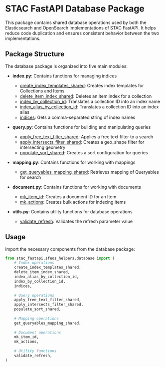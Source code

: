 # STAC FastAPI Database Package

This package contains shared database operations used by both the Elasticsearch and OpenSearch
implementations of STAC FastAPI. It helps reduce code duplication and ensures consistent behavior
between the two implementations.

## Package Structure

The database package is organized into five main modules:

- **index.py**: Contains functions for managing indices
  - [create_index_templates_shared](cci:1://file:///home/computer/Code/stac-fastapi-elasticsearch-opensearch/stac_fastapi/sfeos_helpers/stac_fastapi/sfeos_helpers/database_logic_helpers.py:15:0-48:33): Creates index templates for Collections and Items
  - [delete_item_index_shared](cci:1://file:///home/computer/Code/stac-fastapi-elasticsearch-opensearch/stac_fastapi/sfeos_helpers/stac_fastapi/sfeos_helpers/database_logic_helpers.py:128:0-153:30): Deletes an item index for a collection
  - [index_by_collection_id](cci:1://file:///home/computer/Code/stac-fastapi-elasticsearch-opensearch/stac_fastapi/sfeos_helpers/stac_fastapi/sfeos_helpers/utilities.py:86:0-100:5): Translates a collection ID into an index name
  - [index_alias_by_collection_id](cci:1://file:///home/computer/Code/stac-fastapi-elasticsearch-opensearch/stac_fastapi/sfeos_helpers/stac_fastapi/sfeos_helpers/utilities.py:103:0-115:5): Translates a collection ID into an index alias
  - [indices](cci:1://file:///home/computer/Code/stac-fastapi-elasticsearch-opensearch/stac_fastapi/sfeos_helpers/stac_fastapi/sfeos_helpers/utilities.py:118:0-132:5): Gets a comma-separated string of index names

- **query.py**: Contains functions for building and manipulating queries
  - [apply_free_text_filter_shared](cci:1://file:///home/computer/Code/stac-fastapi-elasticsearch-opensearch/stac_fastapi/sfeos_helpers/stac_fastapi/sfeos_helpers/database_logic_helpers.py:51:0-74:16): Applies a free text filter to a search
  - [apply_intersects_filter_shared](cci:1://file:///home/computer/Code/stac-fastapi-elasticsearch-opensearch/stac_fastapi/sfeos_helpers/stac_fastapi/sfeos_helpers/database_logic_helpers.py:77:0-104:5): Creates a geo_shape filter for intersecting geometry
  - [populate_sort_shared](cci:1://file:///home/computer/Code/stac-fastapi-elasticsearch-opensearch/stac_fastapi/sfeos_helpers/stac_fastapi/sfeos_helpers/database_logic_helpers.py:107:0-125:16): Creates a sort configuration for queries

- **mapping.py**: Contains functions for working with mappings
  - [get_queryables_mapping_shared](cci:1://file:///home/computer/Code/stac-fastapi-elasticsearch-opensearch/stac_fastapi/sfeos_helpers/stac_fastapi/sfeos_helpers/database_logic_helpers.py:156:0-185:27): Retrieves mapping of Queryables for search

- **document.py**: Contains functions for working with documents
  - [mk_item_id](cci:1://file:///home/computer/Code/stac-fastapi-elasticsearch-opensearch/stac_fastapi/sfeos_helpers/stac_fastapi/sfeos_helpers/utilities.py:140:0-150:5): Creates a document ID for an Item
  - [mk_actions](cci:1://file:///home/computer/Code/stac-fastapi-elasticsearch-opensearch/stac_fastapi/sfeos_helpers/stac_fastapi/sfeos_helpers/utilities.py:153:0-175:5): Creates bulk actions for indexing items

- **utils.py**: Contains utility functions for database operations
  - [validate_refresh](cci:1://file:///home/computer/Code/stac-fastapi-elasticsearch-opensearch/stac_fastapi/sfeos_helpers/stac_fastapi/sfeos_helpers/utilities.py:41:0-78:5): Validates the refresh parameter value

## Usage

Import the necessary components from the database package:

```python
from stac_fastapi.sfeos_helpers.database import (
    # Index operations
    create_index_templates_shared,
    delete_item_index_shared,
    index_alias_by_collection_id,
    index_by_collection_id,
    indices,
    
    # Query operations
    apply_free_text_filter_shared,
    apply_intersects_filter_shared,
    populate_sort_shared,
    
    # Mapping operations
    get_queryables_mapping_shared,
    
    # Document operations
    mk_item_id,
    mk_actions,
    
    # Utility functions
    validate_refresh,
)
```
